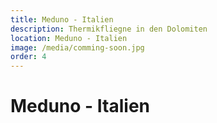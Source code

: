 ```yaml
---
title: Meduno - Italien
description: Thermikfliegne in den Dolomiten
location: Meduno - Italien
image: /media/comming-soon.jpg
order: 4
---
```


# Meduno - Italien 
